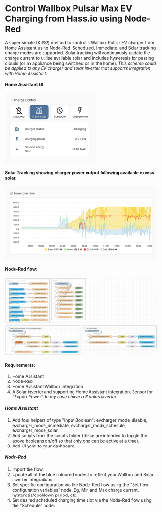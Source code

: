 # Control Wallbox Pulsar Max EV Charging from Hass.io using Node-Red

A super simple (KISS!) method to control a Wallbox Pulsar EV charger from Home Assistant using Node-Red. Scheduled, Immediate, and Solar tracking charge modes are supported. Solar tracking will continuously update the charge current to utilise available solar and includes hysteresis for passing clouds (or an appliance being switched on in the home). _This scheme could be applied to any EV charger and solar inverter that supports integration with Home Assistant._

#### Home Assistant UI:

<img src="https://github.com/colwilliamsnz/Hass-Wallbox-Charge-Control/raw/main/images/hass_ui.png" width="300">

#### Solar Tracking showing charger power output following available excess solar:

<img src="https://github.com/colwilliamsnz/Hass-Wallbox-Charge-Control/raw/main/images/solar_tracking.png" width="600">

#### Node-Red flow:

<img src="https://github.com/colwilliamsnz/Hass-Wallbox-Charge-Control/raw/main/images/node-red.png" width="1000">

#### Requirements:

1. Home Assistant
2. Node-Red
3. Home Assistant Wallbox integration
4. A Solar inverter and supporting Home Assistant integration. Sensor for "Export Power". _In my case I have a Fronius inverter._

##### Home Assistant

1. Add four helpers of type "Input Boolean": evcharger_mode_disable, evcharger_mode_immediate, evcharger_mode_schedule, evcharger_mode_solar.
2. Add scripts from the scripts folder (these are intended to toggle the above booleans on/off so that only one can be active at a time).
3. Add UI yaml to your dashboard.

##### Node-Red

1. Import the flow.
2. Update all of the blue coloured nodes to reflect your Wallbox and Solar inverter integrations.
3. Set specific configuration via the Node-Red flow using the "Set flow configuration variables" node. Eg, Min and Max charge current, hysteresis/cooldown period, etc.
4. Set desired scheduled charging time slot via the Node-Red flow using the "Schedule" node.
